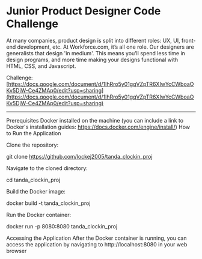 # Junior Product Designer Code Challenge

At many companies, product design is split into different roles: UX, UI, front-end development, etc. At Workforce.com, it’s all one role. Our designers are generalists that design 'in medium'. This means you’ll spend less time in design programs, and more time making your designs functional with HTML, CSS, and Javascript.

Challenge: [https://docs.google.com/document/d/1IhRro5y01gqVZpTR6XIwYcCWboaOKv5DjW-Ce4ZMAp0/edit?usp=sharing](https://docs.google.com/document/d/1IhRro5y01gqVZpTR6XIwYcCWboaOKv5DjW-Ce4ZMAp0/edit?usp=sharing)

-----

Prerequisites
Docker installed on the machine (you can include a link to Docker's installation guides: https://docs.docker.com/engine/install/)
How to Run the Application

Clone the repository:

git clone https://github.com/lockej2005/tanda_clockin_proj

Navigate to the cloned directory:

cd tanda_clockin_proj

Build the Docker image: 

docker build -t tanda_clockin_proj 

Run the Docker container: 

docker run -p 8080:8080 tanda_clockin_proj

Accessing the Application
After the Docker container is running, you can access the application by navigating to http://localhost:8080 in your web browser